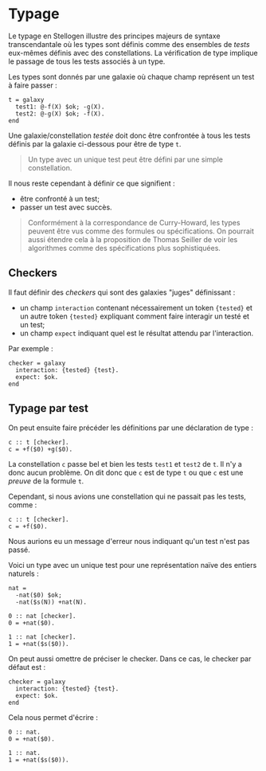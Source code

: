 # Typage

Le typage en Stellogen illustre des principes majeurs de syntaxe transcendantale
où les types sont définis comme des ensembles de *tests* eux-mêmes définis
avec des constellations. La vérification de type implique le passage de tous
les tests associés à un type.

Les types sont donnés par une galaxie où chaque champ représent un test à faire
passer :

```
t = galaxy
  test1: @-f(X) $ok; -g(X).
  test2: @-g(X) $ok; -f(X).
end
```

Une galaxie/constellation *testée* doit donc être confrontée à tous les tests
définis par la galaxie ci-dessous pour être de type `t`.

> Un type avec un unique test peut être défini par une simple constellation.

Il nous reste cependant à définir ce que signifient :
- être confronté à un test;
- passer un test avec succès.

> Conformément à la correspondance de Curry-Howard, les types peuvent être vus
comme des formules ou spécifications. On pourrait aussi étendre cela à la
proposition de Thomas Seiller de voir les algorithmes comme des spécifications
plus sophistiquées.

## Checkers

Il faut définir des *checkers* qui sont des galaxies "juges" définissant :
- un champ `interaction` contenant nécessairement un token `{tested}` et un
autre token `{tested}` expliquant comment faire interagir un testé et un test;
- un champ `expect` indiquant quel est le résultat attendu par l'interaction.

Par exemple :

```
checker = galaxy
  interaction: {tested} {test}.
  expect: $ok.
end
```

## Typage par test

On peut ensuite faire précéder les définitions par une déclaration de type :

```
c :: t [checker].
c = +f($0) +g($0).
```

La constellation `c` passe bel et bien les tests `test1` et `test2` de `t`.
Il n'y a donc aucun problème. On dit donc que `c` est de type `t` ou que `c`
est une *preuve* de la formule `t`.

Cependant, si nous avions une constellation qui ne passait pas les tests, comme
:

```
c :: t [checker].
c = +f($0).
```

Nous aurions eu un message d'erreur nous indiquant qu'un test n'est pas passé.


Voici un type avec un unique test pour une représentation naïve des entiers
naturels :

```
nat =
  -nat($0) $ok;
  -nat($s(N)) +nat(N).

0 :: nat [checker].
0 = +nat($0).

1 :: nat [checker].
1 = +nat($s($0)).
```

On peut aussi omettre de préciser le checker. Dans ce cas, le checker par
défaut est :

```
checker = galaxy
  interaction: {tested} {test}.
  expect: $ok.
end
```

Cela nous permet d'écrire :

```
0 :: nat.
0 = +nat($0).

1 :: nat.
1 = +nat($s($0)).
```
